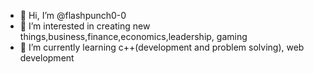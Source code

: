 - 👋 Hi, I’m @flashpunch0-0
- 👀 I’m interested in creating new things,business,finance,economics,leadership, gaming
- 🌱 I’m currently learning c++(development and problem solving), web development


<!---
flashpunch0-0/flashpunch0-0 is a ✨ special ✨ repository because its `README.md` (this file) appears on your GitHub profile.
You can click the Preview link to take a look at your changes.
--->
